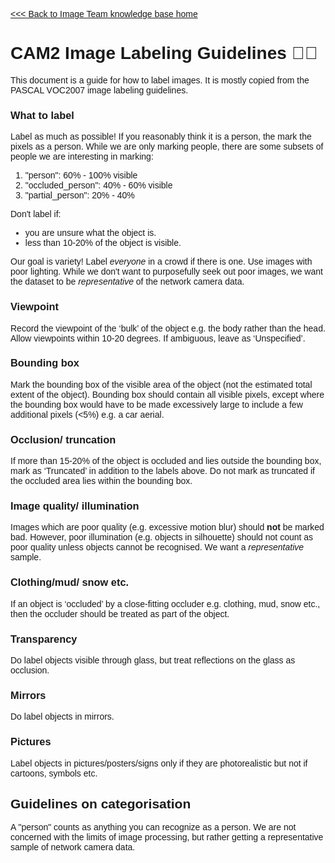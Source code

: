 <link href="https://fonts.googleapis.com/css?family=Ubuntu" rel="stylesheet"> 
<div markdown="1" style="font-family: 'Ubuntu', sans-serif">

[<<< Back to Image Team knowledge base home](index)

[//]: # (YOUR MARKDOWN CODE STARTS BELOW THIS LINE!!!)




# CAM2 Image Labeling Guidelines :woman::man:
 This document is a guide for how to label images.  It is mostly copied from the PASCAL VOC2007 image labeling guidelines.  
 
### What to label

Label as much as possible! If you reasonably think it is a person, the mark the pixels as a person. While we are only marking people, there are some subsets of people we are interesting in marking:

1. "person": 60% - 100% visible
2. "occluded_person": 40% - 60% visible
3. "partial_person": 20% - 40%

Don't label if:
- you are unsure what the object is.
- less than 10-20% of the object is visible.

Our goal is variety! Label *everyone* in a crowd if there is one. Use images with poor lighting. While we don't want to purposefully seek out poor images, we want the dataset to be *representative* of the network camera data.

### Viewpoint
Record the viewpoint of the ‘bulk’ of the object e.g. the body rather than the head.  Allow viewpoints within 10-20 degrees.
If ambiguous, leave as ‘Unspecified’.

### Bounding box
Mark the bounding box of the visible area of the object (not the estimated total extent of the object).
Bounding box should contain all visible pixels, except where the bounding box would have to be made excessively large to include a few additional pixels (<5%) e.g. a car aerial.

### Occlusion/ truncation
If more than 15-20% of the object is occluded and lies outside the bounding box, mark as ‘Truncated’ in addition to the labels above.
Do not mark as truncated if the occluded area lies within the bounding box.

### Image quality/ illumination
Images which are poor quality (e.g. excessive motion blur) should **not** be marked bad. However, poor illumination (e.g. objects in silhouette) should not count as poor quality unless objects cannot be recognised. We want a *representative* sample.


### Clothing/mud/ snow etc.
If an object is ‘occluded’ by a close-fitting occluder e.g. clothing, mud, snow etc., then the occluder should be treated as part of the object.

### Transparency
Do label objects visible through glass, but treat reflections on the glass as occlusion.

### Mirrors
Do label objects in mirrors.

### Pictures
Label objects in pictures/posters/signs only if they are photorealistic but not if cartoons, symbols etc.

## Guidelines on categorisation
A "person" counts as anything you can recognize as a person. We are not concerned with the limits of image processing, but rather getting a representative sample of network camera data.




[//]: # (YOUR MARKDOWN CODE ENDS ABOVE THIS LINE!!!)

</div>
